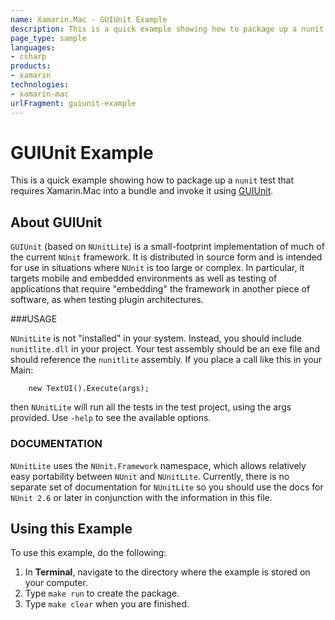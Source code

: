 ```yaml
---
name: Xamarin.Mac - GUIUnit Example
description: This is a quick example showing how to package up a nunit test that requires Xamarin.Mac into a bundle and invoke it using GUIUnit. About GUIUnit...
page_type: sample
languages:
- csharp
products:
- xamarin
technologies:
- xamarin-mac
urlFragment: guiunit-example
---
```

# GUIUnit Example

This is a quick example showing how to package up a `nunit` test that requires Xamarin.Mac into a bundle and invoke it using [GUIUnit](https://github.com/mono/guiunit).

## About GUIUnit

`GUIUnit` (based on `NUnitLite`) is a small-footprint implementation of much of the current `NUnit` framework. It is distributed in source form and is intended for use in situations where `NUnit` is too large or complex. In particular, it targets mobile and embedded environments as well as testing of applications that require "embedding" the framework in another piece of software, as when testing plugin architectures.

###USAGE

`NUnitLite` is not "installed" in your system. Instead, you should include `nunitlite.dll` in your project. Your test assembly should be an exe file and should reference the `nunitlite` assembly. If you place a call like this in your Main:

```
    new TextUI().Execute(args);
```

then `NUnitLite` will run all the tests in the test project, using the args provided. Use `-help` to see the available options.

### DOCUMENTATION

`NUnitLite` uses the `NUnit.Framework` namespace, which allows relatively easy portability between `NUnit` and `NUnitLite`. Currently, there is no separate set of documentation for `NUnitLite` so you should use the docs for `NUnit 2.6` or later in conjunction with the information in this file.

## Using this Example

To use this example, do the following:

1. In **Terminal**, navigate to the directory where the example is stored on your computer.
2. Type `make run` to create the package.
3. Type `make clear` when you are finished.
